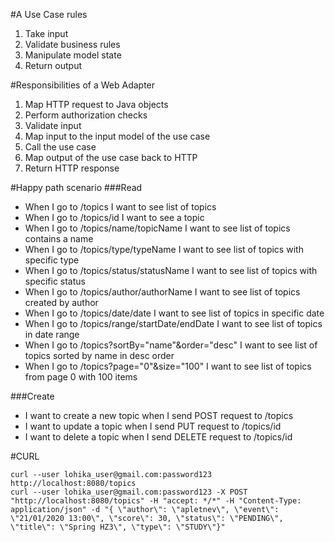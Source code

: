 #A Use Case rules
1. Take input
2. Validate business rules 
3. Manipulate model state 
4. Return output

#Responsibilities of a Web Adapter
1. Map HTTP request to Java objects
2. Perform authorization checks
3. Validate input
4. Map input to the input model of the use case 
5. Call the use case
6. Map output of the use case back to HTTP 
7. Return HTTP response

#Happy path scenario
###Read
- When I go to /topics I want to see list of topics
- When I go to /topics/id I want to see a topic
- When I go to /topics/name/topicName I want to see list of topics contains a name 
- When I go to /topics/type/typeName I want to see list of topics with specific type
- When I go to /topics/status/statusName I want to see list of topics with specific status 
- When I go to /topics/author/authorName I want to see list of topics created by author
- When I go to /topics/date/date I want to see list of topics in specific date 
- When I go to /topics/range/startDate/endDate I want to see list of topics in date range
- When I go to /topics?sortBy="name"&order="desc" I want to see list of topics sorted by name in desc order
- When I go to /topics?page="0"&size="100" I want to see list of topics from page 0 with 100 items 

###Create
- I want to create a new topic when I send POST request to /topics
- I want to update a topic when I send PUT request to /topics/id
- I want to delete a topic when I send DELETE request to /topics/id

#CURL
```$xslt
curl --user lohika_user@gmail.com:password123 http://localhost:8080/topics
curl --user lohika_user@gmail.com:password123 -X POST "http://localhost:8080/topics" -H "accept: */*" -H "Content-Type: application/json" -d "{ \"author\": \"apletnev\", \"event\": \"21/01/2020 13:00\", \"score\": 30, \"status\": \"PENDING\", \"title\": \"Spring HZ3\", \"type\": \"STUDY\"}"
```
